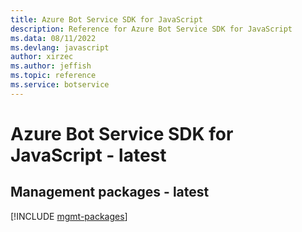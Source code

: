 ```yaml
---
title: Azure Bot Service SDK for JavaScript
description: Reference for Azure Bot Service SDK for JavaScript
ms.data: 08/11/2022
ms.devlang: javascript
author: xirzec
ms.author: jeffish
ms.topic: reference
ms.service: botservice
---
```

# Azure Bot Service SDK for JavaScript - latest

## Management packages - latest
[!INCLUDE [mgmt-packages](bot-service-mgmt-index.md)]